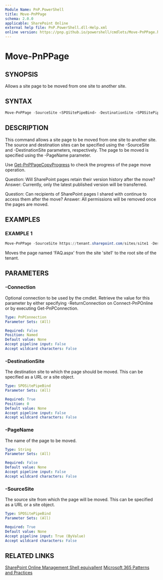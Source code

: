 ```yaml
---
Module Name: PnP.PowerShell
title: Move-PnPPage
schema: 2.0.0
applicable: SharePoint Online
external help file: PnP.PowerShell.dll-Help.xml
online version: https://pnp.github.io/powershell/cmdlets/Move-PnPPage.html
---
```

 
# Move-PnPPage

## SYNOPSIS
Allows a site page to be moved from one site to another site.

## SYNTAX

```powershell
Move-PnPPage -SourceSite <SPOSitePipeBind> -DestinationSite <SPOSitePipeBind> -PageName <String>
```

## DESCRIPTION
This command allows a site page to be moved from one site to another site. The source and destination sites can be specified using the -SourceSite and -DestinationSite parameters, respectively. The page to be moved is specified using the -PageName parameter.

Use [Get-PnPPageCopyProgress](Get-PnPPageCopyProgress.md) to check the progress of the page move operation.

Question: Will SharePoint pages retain their version history after the move?
Answer: Currently, only the latest published version will be transferred.

Question: Can recipients of SharePoint pages I shared with continue to access them after the move?
Answer: All permissions will be removed once the pages are moved.

## EXAMPLES

### EXAMPLE 1
```powershell
Move-PnPPage -SourceSite https://tenant.sharepoint.com/sites/site1 -DestinationSite https://tenant.sharepoint.com -PageName "FAQ.aspx"
```

Moves the page named 'FAQ.aspx' from the site 'site1' to the root site of the tenant.

## PARAMETERS

### -Connection
Optional connection to be used by the cmdlet. Retrieve the value for this parameter by either specifying -ReturnConnection on Connect-PnPOnline or by executing Get-PnPConnection.

```yaml
Type: PnPConnection
Parameter Sets: (All)

Required: False
Position: Named
Default value: None
Accept pipeline input: False
Accept wildcard characters: False
```

### -DestinationSite
The destination site to which the page should be moved. This can be specified as a URL or a site object.

```yaml
Type: SPOSitePipeBind
Parameter Sets: (All)

Required: True
Position: 0
Default value: None
Accept pipeline input: False
Accept wildcard characters: False
```

### -PageName
The name of the page to be moved.

```yaml
Type: String
Parameter Sets: (All)

Required: False
Default value: None
Accept pipeline input: False
Accept wildcard characters: False
```

### -SourceSite
The source site from which the page will be moved. This can be specified as a URL or a site object.

```yaml
Type: SPOSitePipeBind
Parameter Sets: (All)

Required: True
Default value: None
Accept pipeline input: True (ByValue)
Accept wildcard characters: False
```

## RELATED LINKS

[SharePoint Online Management Shell equivallent](https://learn.microsoft.com/powershell/module/sharepoint-online/copy-spopersonalsitepage)
[Microsoft 365 Patterns and Practices](https://aka.ms/m365pnp)
